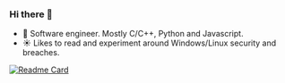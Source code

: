 ### Hi there 👋

- 🔭 Software engineer. Mostly C/C++, Python and Javascript.
- :sunny: Likes to read and experiment around Windows/Linux security and breaches. 

[![Readme Card](https://github-readme-stats.vercel.app/api?username=AnthonyRAFFY&count_private=true&show_icons=true&hide=prs,issues,contrib)](https://github.com/anuraghazra/github-readme-stats)
